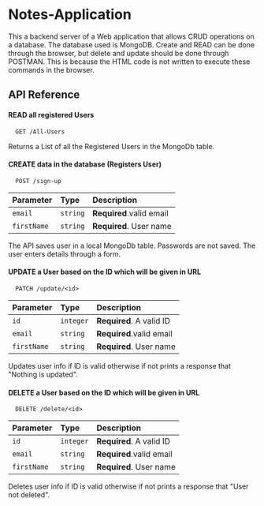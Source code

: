 # Notes-Application

This a backend server of a Web application that allows CRUD operations on a database. The database used is MongoDB.
Create and READ can be done through the browser, but delete and update should be done through POSTMAN. This is because the HTML code is not written to
execute these commands in the browser.


## API Reference

#### READ all registered Users

```http
  GET /All-Users
```

Returns a List of all the Registered Users in the MongoDb table.

#### CREATE data in the database (Registers User)

```http
  POST /sign-up
```

| Parameter | Type     | Description                       |
| :-------- | :------- | :-------------------------------- |
| `email `      | `string` | **Required**.valid email |
| `firstName `      | `string` | **Required**. User name |

The API saves user in a local MongoDb table. Passwords are not saved.
The user enters details through a form.

#### UPDATE a User based on the ID which will be given in URL

```http
  PATCH /update/<id>
```

| Parameter | Type     | Description                       |
| :-------- | :------- | :-------------------------------- |
| `id `      | `integer` | **Required**. A valid ID  |
| `email `      | `string` | **Required**.valid email |
| `firstName `      | `string` | **Required**. User name |

Updates user info if ID is valid otherwise if not prints a response 
that "Nothing is updated".


#### DELETE a User based on the ID which will be given in URL

```http
  DELETE /delete/<id>
```

| Parameter | Type     | Description                       |
| :-------- | :------- | :-------------------------------- |
| `id `      | `integer` | **Required**. A valid ID  |
| `email `      | `string` | **Required**.valid email |
| `firstName `      | `string` | **Required**. User name |

Deletes user info if ID is valid otherwise if not prints a response 
that "User not deleted".





